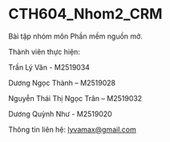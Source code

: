 # CTH604_Nhom2_CRM
Bài tập nhóm môn Phần mềm nguồn mở.

Thành viên thực hiện:

Trần Lý Văn - M2519034

Dương Ngọc Thành – M2519028

Nguyễn Thái Thị Ngọc Trân – M2519032

Dương Quỳnh Như  - M2519020

Thông tin liên hệ:
lyvamax@gmail.com
